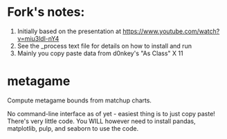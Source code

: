 # Fork's notes:
1) Initially based on the presentation at https://www.youtube.com/watch?v=miu3ldl-nY4
2) See the _process text file for details on how to install and run
3) Mainly you copy paste data from d0nkey's "As Class" X 11

# metagame
Compute metagame bounds from matchup charts.

No command-line interface as of yet - easiest thing is to just copy paste! There's very little code. You WILL however need to install pandas, matplotlib, pulp, and seaborn to use the code. 
